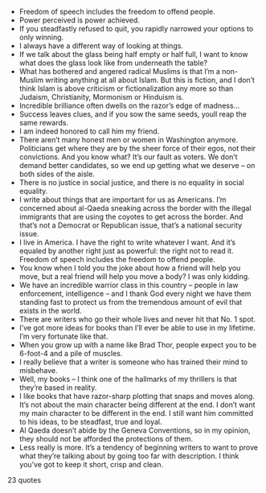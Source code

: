  - Freedom of speech includes the freedom to offend people.
 - Power perceived is power achieved.
 - If you steadfastly refused to quit, you rapidly narrowed your options to only winning.
 - I always have a different way of looking at things.
 - If we talk about the glass being half empty or half full, I want to know what does the glass look like from underneath the table?
 - What has bothered and angered radical Muslims is that I’m a non-Muslim writing anything at all about Islam. But this is fiction, and I don’t think Islam is above criticism or fictionalization any more so than Judaism, Christianity, Mormonism or Hinduism is.
 - Incredible brilliance often dwells on the razor’s edge of madness...
 - Success leaves clues, and if you sow the same seeds, youll reap the same rewards.
 - I am indeed honored to call him my friend.
 - There aren’t many honest men or women in Washington anymore. Politicians get where they are by the sheer force of their egos, not their convictions. And you know what? It’s our fault as voters. We don’t demand better candidates, so we end up getting what we deserve – on both sides of the aisle.
 - There is no justice in social justice, and there is no equality in social equality.
 - I write about things that are important for us as Americans. I’m concerned about al-Qaeda sneaking across the border with the illegal immigrants that are using the coyotes to get across the border. And that’s not a Democrat or Republican issue, that’s a national security issue.
 - I live in America. I have the right to write whatever I want. And it’s equaled by another right just as powerful: the right not to read it. Freedom of speech includes the freedom to offend people.
 - You know when I told you the joke about how a friend will help you move, but a real friend will help you move a body? I was only kidding.
 - We have an incredible warrior class in this country – people in law enforcement, intelligence – and I thank God every night we have them standing fast to protect us from the tremendous amount of evil that exists in the world.
 - There are writers who go their whole lives and never hit that No. 1 spot.
 - I’ve got more ideas for books than I’ll ever be able to use in my lifetime. I’m very fortunate like that.
 - When you grow up with a name like Brad Thor, people expect you to be 6-foot-4 and a pile of muscles.
 - I really believe that a writer is someone who has trained their mind to misbehave.
 - Well, my books – I think one of the hallmarks of my thrillers is that they’re based in reality.
 - I like books that have razor-sharp plotting that snaps and moves along. It’s not about the main character being different at the end. I don’t want my main character to be different in the end. I still want him committed to his ideas, to be steadfast, true and loyal.
 - Al Qaeda doesn’t abide by the Geneva Conventions, so in my opinion, they should not be afforded the protections of them.
 - Less really is more. It’s a tendency of beginning writers to want to prove what they’re talking about by going too far with description. I think you’ve got to keep it short, crisp and clean.

23 quotes